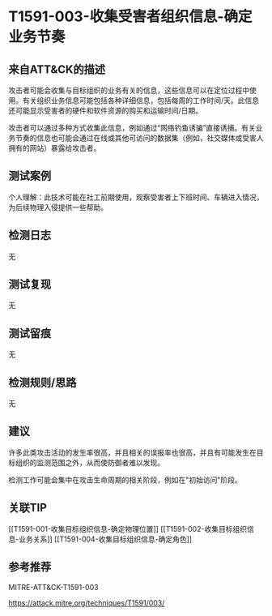 # T1591-003-收集受害者组织信息-确定业务节奏

## 来自ATT&CK的描述

攻击者可能会收集与目标组织的业务有关的信息，这些信息可以在定位过程中使用。有关组织业务信息可能包括各种详细信息，包括每周的工作时间/天。此信息还可能显示受害者的硬件和软件资源的购买和运输时间/日期。

攻击者可以通过多种方式收集此信息，例如通过“网络钓鱼诱骗”直接诱捕。有关业务节奏的信息也可能会通过在线或其他可访问的数据集（例如，社交媒体或受害人拥有的网站）暴露给攻击者。

## 测试案例

个人理解：此技术可能在社工前期使用，观察受害者上下班时间、车辆进入情况，为后续物理入侵提供一些帮助。

## 检测日志

无

## 测试复现

无

## 测试留痕

无

## 检测规则/思路

无

## 建议

许多此类攻击活动的发生率很高，并且相关的误报率也很高，并且有可能发生在目标组织的监测范围之外，从而使防御者难以发现。

检测工作可能会集中在攻击生命周期的相关阶段，例如在"初始访问"阶段。

## 关联TIP
[[T1591-001-收集目标组织信息-确定物理位置]]
[[T1591-002-收集目标组织信息-业务关系]]
[[T1591-004-收集目标组织信息-确定角色]]

## 参考推荐

MITRE-ATT&CK-T1591-003

<https://attack.mitre.org/techniques/T1591/003/>
